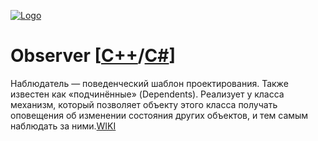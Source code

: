 [![Logo](https://raw.githubusercontent.com/ogycode/DesignPatterns/master/merch/Observer.PNG)](https://github.com/ogycode/DesignPatterns/tree/master/src/BehavioralPatterns/Observer)

# Observer [[C++](https://github.com/ogycode/DesignPatterns/blob/master/src/BehavioralPatterns/Observer/ObserverCPP/ObserverCPP/ObserverCPP.cpp)/[C#]()]
Наблюдатель — поведенческий шаблон проектирования. Также известен как «подчинённые» (Dependents). Реализует у класса механизм, который позволяет объекту этого класса получать оповещения об изменении состояния других объектов, и тем самым наблюдать за ними.[WIKI](https://ru.wikipedia.org/wiki/%D0%9D%D0%B0%D0%B1%D0%BB%D1%8E%D0%B4%D0%B0%D1%82%D0%B5%D0%BB%D1%8C_(%D1%88%D0%B0%D0%B1%D0%BB%D0%BE%D0%BD_%D0%BF%D1%80%D0%BE%D0%B5%D0%BA%D1%82%D0%B8%D1%80%D0%BE%D0%B2%D0%B0%D0%BD%D0%B8%D1%8F))